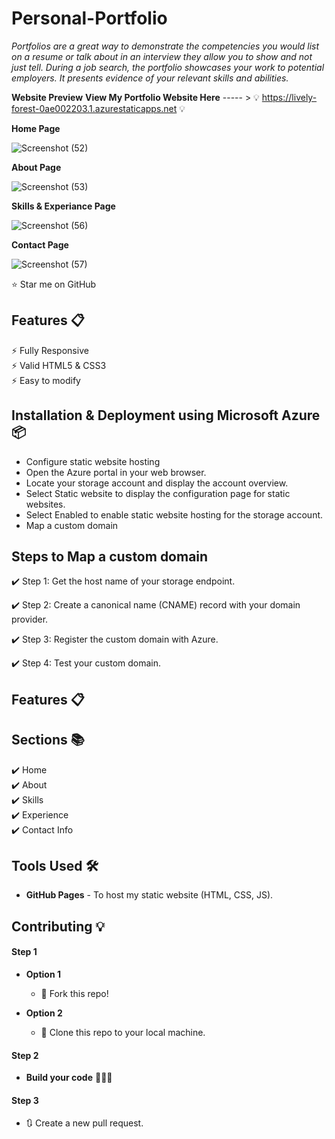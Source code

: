 # Personal-Portfolio
*Portfolios are a great way to demonstrate the competencies you would list on a resume or talk about in an interview they allow you to show and not just tell. During a job search, the portfolio showcases your work to potential employers. It presents evidence of your relevant skills and abilities.*

**Website Preview**
**View My Portfolio Website Here** ----- >
💡 https://lively-forest-0ae002203.1.azurestaticapps.net 💡


**Home Page**

![Screenshot (52)](https://user-images.githubusercontent.com/96653846/171343362-417e1c97-2858-4d84-898a-f6baf464acd0.png)


**About Page**


![Screenshot (53)](https://user-images.githubusercontent.com/96653846/171343388-fd01892d-c2f9-42dc-91d5-71ce571c5575.png)


**Skills & Experiance Page**


![Screenshot (56)](https://user-images.githubusercontent.com/96653846/171343417-2667da34-3a7a-4ca9-a987-dd2e64ef3b06.png)


**Contact Page**


![Screenshot (57)](https://user-images.githubusercontent.com/96653846/171343431-15dd57e6-9c30-49fb-b470-c4a37646f933.png)

:star: Star me on GitHub 

## Features 📋
⚡️ Fully Responsive\
⚡️ Valid HTML5 & CSS3\
⚡️ Easy to modify

## Installation & Deployment using Microsoft Azure 📦
- Configure static website hosting
- Open the Azure portal in your web browser.
- Locate your storage account and display the account overview.
- Select Static website to display the configuration page for static websites.
- Select Enabled to enable static website hosting for the storage account.
- Map a custom domain 

## Steps to Map a custom domain ## 

 ✔️ Step 1: Get the host name of your storage endpoint.

✔️ Step 2: Create a canonical name (CNAME) record with your domain provider.

✔️ Step 3: Register the custom domain with Azure.

✔️ Step 4: Test your custom domain.

## Features 📋
## Sections 📚
✔️ Home\
✔️ About\
✔️ Skills\
✔️ Experience\
✔️ Contact Info



## Tools Used 🛠️
* <b>GitHub Pages</b> - To host my static website (HTML, CSS, JS).

## Contributing 💡
#### Step 1

- **Option 1**
    - 🍴 Fork this repo!

- **Option 2**
    - 👯 Clone this repo to your local machine.


#### Step 2

- **Build your code** 🔨🔨🔨

#### Step 3

- 🔃 Create a new pull request.


